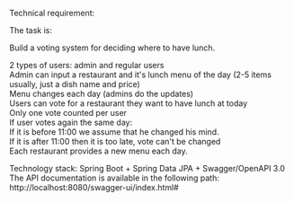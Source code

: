 Technical requirement:  

The task is:

Build a voting system for deciding where to have lunch.  

2 types of users: admin and regular users  
Admin can input a restaurant and it's lunch menu of the day (2-5 items usually, just a dish name and price)  
Menu changes each day (admins do the updates)  
Users can vote for a restaurant they want to have lunch at today  
Only one vote counted per user  
If user votes again the same day:  
If it is before 11:00 we assume that he changed his mind.  
If it is after 11:00 then it is too late, vote can't be changed  
Each restaurant provides a new menu each day.    

Technology stack: Spring Boot + Spring Data JPA + Swagger/OpenAPI 3.0  
The API documentation is available in the following path:  
http://localhost:8080/swagger-ui/index.html#
